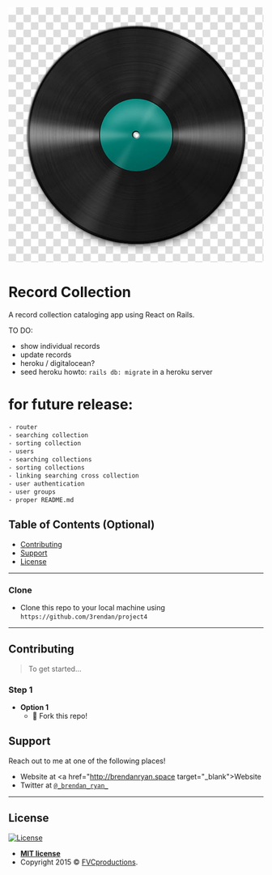 <a href="https://github.com/3rendan/project4"><img src="https://github.com/3rendan/project4/blob/master/record.jpg?v=3&s=200" style="background-color:white;" title="Brendan Ryan" alt="Brendan Ryan"></a>

# Record Collection
A record collection cataloging app using React on Rails.

TO DO:
  - show individual records
  - update records
  - heroku / digitalocean?
  - seed heroku howto: `rails db: migrate` in a heroku server
# for future release:
    - router
    - searching collection
    - sorting collection
    - users
    - searching collections
    - sorting collections
    - linking searching cross collection
    - user authentication
    - user groups
    - proper README.md


## Table of Contents (Optional)


- [Contributing](#contributing)
- [Support](#support)
- [License](#license)


---



### Clone

- Clone this repo to your local machine using `https://github.com/3rendan/project4`


---

## Contributing

> To get started...

### Step 1

- **Option 1**
    - 🍴 Fork this repo!


## Support

Reach out to me at one of the following places!

- Website at <a href="http://brendanryan.space target="_blank">Website</a>
- Twitter at <a href="http://twitter.com/_brendan_ryan_" target="_blank">`@_brendan_ryan_`</a>



---

## License

[![License](http://img.shields.io/:license-mit-blue.svg?style=flat-square)](http://badges.mit-license.org)

- **[MIT license](http://opensource.org/licenses/mit-license.php)**
- Copyright 2015 © <a href="http://fvcproductions.com" target="_blank">FVCproductions</a>.
